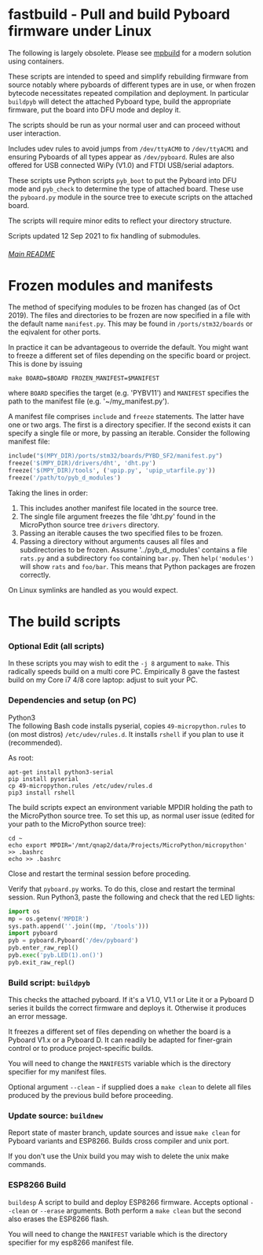 # fastbuild - Pull and build Pyboard firmware under Linux

The following is largely obsolete. Please see [mpbuild](https://github.com/mattytrentini/mpbuild)
for a modern solution using containers.

These scripts are intended to speed and simplify rebuilding firmware from
source notably where pyboards of different types are in use, or when
frozen bytecode necessitates repeated compilation and deployment. In
particular `buildpyb` will detect the attached Pyboard type, build the
appropriate firmware, put the board into DFU mode and deploy it.

The scripts should be run as your normal user and can proceed without user
interaction.

Includes udev rules to avoid jumps from `/dev/ttyACM0` to `/dev/ttyACM1`
and ensuring Pyboards of all types appear as `/dev/pyboard`. Rules are also
offered for USB connected WiPy (V1.0) and FTDI USB/serial adaptors.

These scripts use Python scripts `pyb_boot` to put the Pyboard into DFU mode
and `pyb_check` to determine the type of attached board. These use the
`pyboard.py` module in the source tree to execute scripts on the attached
board.

The scripts will require minor edits to reflect your directory structure.

Scripts updated 12 Sep 2021 to fix handling of submodules.

###### [Main README](../README.md)

# Frozen modules and manifests

The method of specifying modules to be frozen has changed (as of Oct 2019).
The files and directories to be frozen are now specified in a file with the
default name `manifest.py`. This may be found in `/ports/stm32/boards` or the
eqivalent for other ports.

In practice it can be advantageous to override the default. You might want to
freeze a different set of files depending on the specific board or project.
This is done by issuing
```
make BOARD=$BOARD FROZEN_MANIFEST=$MANIFEST
```
where `BOARD` specifies the target (e.g. 'PYBV11') and `MANIFEST` specifies the
path to the manifest file (e.g. '~/my_manifest.py').

A manifest file comprises `include` and `freeze` statements. The latter have
one or two args. The first is a directory specifier. If the second exists it
can specify a single file or more, by passing an iterable. Consider the
following manifest file:
```python
include("$(MPY_DIR)/ports/stm32/boards/PYBD_SF2/manifest.py")
freeze('$(MPY_DIR)/drivers/dht', 'dht.py')
freeze('$(MPY_DIR)/tools', ('upip.py', 'upip_utarfile.py'))
freeze('/path/to/pyb_d_modules')
```
Taking the lines in order:
 1. This includes another manifest file located in the source tree.
 2. The single file argument freezes the file 'dht.py' found in the MicroPython
 source tree `drivers` directory.
 3. Passing an iterable causes the two specified files to be frozen.
 4. Passing a directory without arguments causes all files and subdirectories
 to be frozen. Assume '../pyb_d_modules' contains a file `rats.py` and a
 subdirectory `foo` containing `bar.py`. Then `help('modules')` will show
 `rats` and `foo/bar`. This means that Python packages are frozen correctly.

On Linux symlinks are handled as you would expect.

# The build scripts

### Optional Edit (all scripts)

In these scripts you may wish to edit the `-j 8` argument to `make`. This
radically speeds build on a multi core PC. Empirically 8 gave the fastest build
on my Core i7 4/8 core laptop: adjust to suit your PC.

### Dependencies and setup (on PC)

Python3  
The following Bash code installs pyserial, copies `49-micropython.rules` to
(on most distros) `/etc/udev/rules.d`. It installs `rshell` if you plan to
use it (recommended).

As root:
```
apt-get install python3-serial
pip install pyserial
cp 49-micropython.rules /etc/udev/rules.d
pip3 install rshell
```

The build scripts expect an environment variable MPDIR holding the path to the
MicroPython source tree. To set this up, as normal user issue (edited for your
path to the MicroPython source tree):

```
cd ~
echo export MPDIR='/mnt/qnap2/data/Projects/MicroPython/micropython' >> .bashrc
echo >> .bashrc
```

Close and restart the terminal session before proceding.

Verify that `pyboard.py` works. To do this, close and restart the terminal
session. Run Python3, paste the following and check that the red LED lights:

```python
import os
mp = os.getenv('MPDIR')
sys.path.append(''.join((mp, '/tools')))
import pyboard
pyb = pyboard.Pyboard('/dev/pyboard')
pyb.enter_raw_repl()
pyb.exec('pyb.LED(1).on()')
pyb.exit_raw_repl()
```

### Build script: `buildpyb`  

This checks the attached pyboard. If it's a V1.0, V1.1 or Lite it or a Pyboard
D series it builds the correct firmware and deploys it. Otherwise it produces
an error message.

It freezes a different set of files depending on whether the board is a Pyboard
V1.x or a Pyboard D. It can readily be adapted for finer-grain control or to
produce project-specific builds.

You will need to change the `MANIFESTS` variable which is the directory
specifier for my manifest files.

Optional argument `--clean` - if supplied does a `make clean` to delete
all files produced by the previous build before proceeding.

### Update source: `buildnew`

Report state of master branch, update sources and issue `make clean` for
Pyboard variants and ESP8266. Builds cross compiler and unix port.

If you don't use the Unix build you may wish to delete the unix make commands.

### ESP8266 Build

`buildesp` A script to build and deploy ESP8266 firmware. Accepts optional
`--clean` or `--erase` arguments. Both perform a `make clean` but the second
also erases the ESP8266 flash.

You will need to change the `MANIFEST` variable which is the directory
specifier for my esp8266 manifest file.
